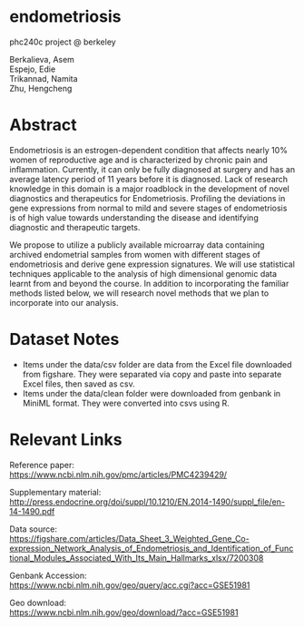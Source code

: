 # endometriosis
phc240c project @ berkeley

Berkalieva, Asem
<br>
Espejo, Edie
<br>
Trikannad, Namita
<br>
Zhu, Hengcheng

# Abstract
Endometriosis is an estrogen-dependent condition that affects nearly 10% women of reproductive age and is characterized by chronic pain and inflammation. Currently, it can only be fully diagnosed at surgery and has an average latency period of 11 years before it is diagnosed. Lack of research knowledge in this domain is a major roadblock in the development of novel diagnostics and therapeutics for Endometriosis. Profiling the deviations in gene expressions from normal to mild and severe stages of endometriosis is of high value towards understanding the disease and identifying diagnostic and therapeutic targets.

We propose to utilize a publicly available microarray data containing archived endometrial samples from women with different stages of endometriosis and derive gene expression signatures.  We will use statistical techniques applicable to the analysis of high dimensional genomic data learnt from and beyond the course. In addition to incorporating the familiar methods listed below, we will research novel methods that we plan to incorporate into our analysis.

# Dataset Notes
- Items under the data/csv folder are data from the Excel file downloaded from figshare. They were separated via copy and paste into separate Excel files, then saved as csv.
- Items under the data/clean folder were downloaded from genbank in MiniML format. They were converted into csvs using R.

# Relevant Links
Reference paper:
<br>
https://www.ncbi.nlm.nih.gov/pmc/articles/PMC4239429/
<br>

Supplementary material:
<br>
http://press.endocrine.org/doi/suppl/10.1210/EN.2014-1490/suppl_file/en-14-1490.pdf
<br>

Data source:
<br>
https://figshare.com/articles/Data_Sheet_3_Weighted_Gene_Co-expression_Network_Analysis_of_Endometriosis_and_Identification_of_Functional_Modules_Associated_With_Its_Main_Hallmarks_xlsx/7200308
<br>

Genbank Accession:
<br>
https://www.ncbi.nlm.nih.gov/geo/query/acc.cgi?acc=GSE51981
<br>

Geo download:
<br>
https://www.ncbi.nlm.nih.gov/geo/download/?acc=GSE51981
